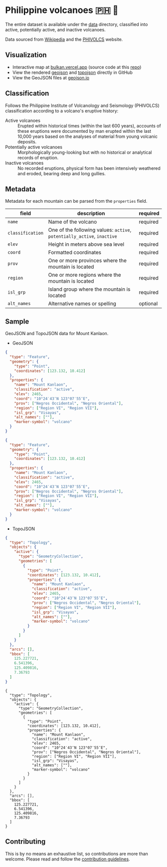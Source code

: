# Philippine volcanoes :philippines: :volcano:

The entire dataset is available under the [data](./data) directory, classified into active, potentially active, and
inactive volcanoes.

Data sourced from [Wikipedia](https://en.wikipedia.org/wiki/List_of_active_volcanoes_in_the_Philippines) and
the [PHIVOLCS](https://www.phivolcs.dost.gov.ph/index.php/volcano-hazard/volcanoes-of-the-philippines) website.

## Visualization

- Interactive map at [bulkan.vercel.app](https://bulkan.vercel.app) (source code at
  this [repo](https://github.com/j4ckofalltrades/bulkan))
- View the rendered [geojson](data/_index.geojson) and [topojson](data/_index.topojson) directly in GitHub
- View the GeoJSON files at [geojson.io](https://geojson.io)

## Classification

Follows the Philippine Institute of Volcanology and Seismology (PHIVOLCS) classification according to a volcano's
eruptive history:

<dl>
  <dt>Active volcanoes</dt>
  <dd>Erupted within historical times (within the last 600 years), accounts of these eruptions were documented by man erupted within the last 10,000 years based on the analyses of material from young volcanic deposits.</dd>

  <dt>Potentially active volcanoes</dt>
  <dd>Morphologically young-looking but with no historical or analytical records of eruption.</dd>

  <dt>Inactive volcanoes</dt>
  <dd>No recorded eruptions, physical form has been intensively weathered and eroded, bearing deep and long gullies.</dd>
</dl>

## Metadata

Metadata for each mountain can be parsed from the `properties` field.

| field            | description                                                             | required |
|------------------|-------------------------------------------------------------------------|----------|
| `name`           | Name of the volcano                                                     | required |
| `classification` | One of the following values: `active`, `potentially_active`, `inactive` | required |
| `elev`           | Height in meters above sea level                                        | required |
| `coord`          | Formatted coordinates                                                   | required |
| `prov`           | One or more provinces where the mountain is located                     | required |
| `region`         | One or more regions where the mountain is located                       | required |
| `isl_grp`        | Island group where the mountain is located                              | required |
| `alt_names`      | Alternative names or spelling                                           | optional |

## Sample

GeoJSON and TopoJSON data for Mount Kanlaon.

- GeoJSON

```json
{
  "type": "Feature",
  "geometry": {
    "type": "Point",
    "coordinates": [123.132, 10.412]
  },
  "properties": {
    "name": "Mount Kanlaon",
    "classification": "active",
    "elev": 2465,
    "coord": "10°24′43″N 123°07′55″E",
    "prov": ["Negros Occidental", "Negros Oriental"],
    "region": ["Region VI", "Region VII"],
    "isl_grp": "Visayas",
    "alt_names": [""],
    "marker-symbol": "volcano"
  }
}
```

```geojson
{
  "type": "Feature",
  "geometry": {
    "type": "Point",
    "coordinates": [123.132, 10.412]
  },
  "properties": {
    "name": "Mount Kanlaon",
    "classification": "active",
    "elev": 2465,
    "coord": "10°24′43″N 123°07′55″E",
    "prov": ["Negros Occidental", "Negros Oriental"],
    "region": ["Region VI", "Region VII"],
    "isl_grp": "Visayas",
    "alt_names": [""],
    "marker-symbol": "volcano"
  }
}
```

- TopoJSON

```json
{
  "type": "Topology",
  "objects": {
    "active": {
      "type": "GeometryCollection",
      "geometries": [
        {
          "type": "Point",
          "coordinates": [123.132, 10.412],
          "properties": {
            "name": "Mount Kanlaon",
            "classification": "active",
            "elev": 2465,
            "coord": "10°24′43″N 123°07′55″E",
            "prov": ["Negros Occidental", "Negros Oriental"],
            "region": ["Region VI", "Region VII"],
            "isl_grp": "Visayas",
            "alt_names": [""],
            "marker-symbol": "volcano"
          }
        }
      ]
    }
  },
  "arcs": [],
  "bbox": [
    125.227721,
    6.541396,
    125.409816,
    7.36793
  ]
}
```

```topojson
{
  "type": "Topology",
  "objects": {
    "active": {
      "type": "GeometryCollection",
      "geometries": [
        {
          "type": "Point",
          "coordinates": [123.132, 10.412],
          "properties": {
            "name": "Mount Kanlaon",
            "classification": "active",
            "elev": 2465,
            "coord": "10°24′43″N 123°07′55″E",
            "prov": ["Negros Occidental", "Negros Oriental"],
            "region": ["Region VI", "Region VII"],
            "isl_grp": "Visayas",
            "alt_names": [""],
            "marker-symbol": "volcano"
          }
        }
      ]
    }
  },
  "arcs": [],
  "bbox": [
    125.227721,
    6.541396,
    125.409816,
    7.36793
  ]
}
```

## Contributing

This is by no means an exhaustive list, so contributions are more than welcome.
Please read and follow the [contribution guidelines](CONTRIBUTING.md).
